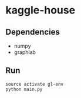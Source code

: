 # kaggle-house

## Dependencies
* numpy
* graphlab

## Run
```
source activate gl-env
python main.py
```